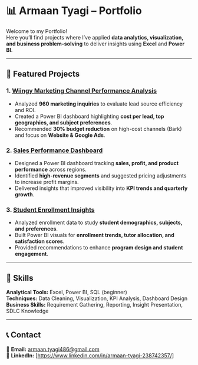 # 📊 Armaan Tyagi – Portfolio

Welcome to my Portfolio!  
Here you’ll find projects where I’ve applied **data analytics, visualization, and business problem-solving** to deliver insights using **Excel** and **Power BI**.

---

## 🚀 Featured Projects

### 1. [Wiingy Marketing Channel Performance Analysis](./01_Wiingy_Marketing_Channel_Analysis)
- Analyzed **960 marketing inquiries** to evaluate lead source efficiency and ROI.  
- Created a Power BI dashboard highlighting **cost per lead, top geographies, and subject preferences**.  
- Recommended **30% budget reduction** on high-cost channels (Bark) and focus on **Website & Google Ads**.

### 2. [Sales Performance Dashboard](./02_Sales_Performance_Dashboard)
- Designed a Power BI dashboard tracking **sales, profit, and product performance** across regions.  
- Identified **high-revenue segments** and suggested pricing adjustments to increase profit margins.  
- Delivered insights that improved visibility into **KPI trends and quarterly growth**.

### 3. [Student Enrollment Insights](./03_Student_Enrollment_Insights)
- Analyzed enrollment data to study **student demographics, subjects, and preferences**.  
- Built Power BI visuals for **enrollment trends, tutor allocation, and satisfaction scores**.  
- Provided recommendations to enhance **program design and student engagement**.

---

## 🧠 Skills
**Analytical Tools:** Excel, Power BI, SQL (beginner)  
**Techniques:** Data Cleaning, Visualization, KPI Analysis, Dashboard Design  
**Business Skills:** Requirement Gathering, Reporting, Insight Presentation, SDLC Knowledge  

---

## 📞 Contact
📧 **Email:** armaan.tyagi486@gmail.com  
🔗 **LinkedIn:** [https://www.linkedin.com/in/armaan-tyagi-238742357/]
